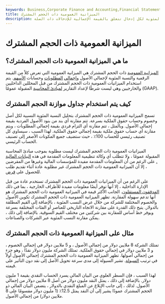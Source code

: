 ```yaml
---
keywords: Business,Corporate Finance and Accounting,Financial Statements
title: الميزانية العمومية ذات الحجم المشترك
description: تعرض الميزانية العمومية ذات الحجم المشترك القيمة الرقمية لجميع الإدخالات والنسبة المئوية لكل إدخال تتعلق بالقيمة الإجمالية للإدخالات ذات الصلة.
---
```


# الميزانية العمومية ذات الحجم المشترك
## ما هي الميزانية العمومية ذات الحجم المشترك؟

[الميزانية العمومية](/balancesheet) ذات الحجم المشترك هي الميزانية العمومية التي تعرض كلاً من القيمة الرقمية والنسبة المئوية لإجمالي الأصول [وإجمالي](/asset) [المطلوبات](/total-liabilities) وحسابات [الأسهم](/equity). يتم استخدام الميزانيات العمومية ذات الحجم المشترك من قبل المحللين الداخليين والخارجيين وهي ليست شرطًا لإعداد التقارير [لمبادئ المحاسبة](/gaap) المقبولة عمومًا (GAAP).

## كيف يتم استخدام جداول موازنة الحجم المشترك

تسمح الميزانية العمومية ذات الحجم المشترك بتحليل النسبة المئوية النسبية لكل أصل وخصوم وحساب حقوق الملكية بسرعة. تتم مقارنة أي بند من بنود الأصول الفردية بقيمة إجمالي الأصول. وبالمثل ، تتم مقارنة أي التزام فردي بقيمة إجمالي المطلوبات ، ويتم مقارنة أي حساب حقوق ملكية بقيمة إجمالي حقوق الملكية. لهذا السبب ، سيساوي كل تصنيف رئيسي للحساب 100٪ ، حيث ستضيف جميع المكونات الأصغر إلى تصنيف الحساب الرئيسي.

الميزانيات العمومية ذات الحجم المشترك ليست مطلوبة بموجب مبادئ المحاسبة المقبولة عمومًا ، ولا تتطلب أي وكالة تنظيمية المعلومات المقدمة في هذه [البيانات المالية .](/financial-statements) على الرغم من أن المعلومات المقدمة مفيدة للمؤسسات المالية وغيرها من المقرضين ، إلا أن الميزانية العمومية ذات الحجم المشترك غير مطلوبة عادة أثناء تقديم طلب للحصول على [قرض](/loan).

على الرغم من أن الميزانيات العمومية ذات الحجم المشترك تستخدم عادة من قبل الإدارة الداخلية ، إلا أنها توفر أيضًا معلومات مفيدة للأطراف الخارجية ، بما في ذلك [المدققون المستقلون](/audit). الجانب الأكثر قيمة في الميزانية العمومية ذات الحجم المشترك هو أنها تدعم سهولة المقارنة. تظهر الميزانية العمومية ذات الحجم المشترك تكوين الأصول والخصوم المختلفة للشركة من خلال عرض النسب المئوية ، بالإضافة إلى القيم المطلقة بالدولار. يتيح ذلك القدرة على مقارنة الاتجاه التاريخي للعناصر أو الفئات المختلفة بسرعة ويوفر خط أساس للمقارنة بين شركتين من مختلف القيم السوقية. بالإضافة إلى ذلك ، يمكن مقارنة النسب المئوية عبر الشركات والصناعات.

## مثال على الميزانية العمومية ذات الحجم المشترك

تمتلك الشركة 8 ملايين دولار من إجمالي الأصول ، و 5 ملايين دولار في إجمالي الخصوم ، و 3 ملايين دولار في إجمالي حقوق الملكية. تمتلك الشركة مليون دولار نقدًا ، وهو جزء من إجمالي أصولها. تظهر الميزانية العمومية ذات الحجم المشترك إجمالي الأصول أولاً في ترتيب [السيولة](/liquidity). تشير السيولة إلى مدى سرعة تحويل الأصل إلى نقد دون التأثير على قيمته.

لهذا السبب ، فإن السطر العلوي من البيان المالي يسرد الحساب النقدي بقيمة 1 مليون دولار. بالإضافة إلى ذلك ، يمثل النقد مليون دولار من أصل 8 ملايين دولار من إجمالي الأصول. لذلك ، إلى جانب الإبلاغ عن المبلغ النقدي بالدولار ، يتضمن البيان المالي ذو الحجم المشترك عمودًا يشير إلى أن النقد يمثل 12.5٪ (1 مليون دولار مقسومًا على 8 ملايين دولار) من إجمالي الأصول.

